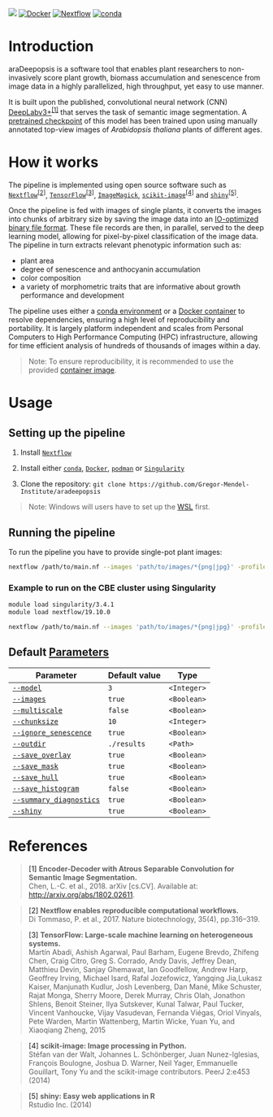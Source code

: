 ![](https://github.com/Gregor-Mendel-Institute/aradeepopsis/workflows/Integration%20test/badge.svg?branch=master)
[![Docker](https://github.com/Gregor-Mendel-Institute/aradeepopsis/workflows/Docker%20build/badge.svg)](https://hub.docker.com/r/beckerlab/aradeepopsis/)
[![Nextflow](https://img.shields.io/badge/nextflow-%E2%89%A520.01.0-important.svg)](https://www.nextflow.io/)
[![conda](https://img.shields.io/badge/install%20with-conda-brightgreen.svg)](https://conda.io/)

# Introduction

araDeepopsis is a software tool that enables plant researchers to non-invasively score plant growth, biomass accumulation and senescence from image data in a highly parallelized, high throughput, yet easy to use manner.

It is built upon the published, convolutional neural network (CNN) [DeepLabv3+](https://github.com/tensorflow/models/tree/master/research/deeplab)<sup>[[1]](#ref1)</sup> that serves the task of semantic image segmentation. A [pretrained checkpoint](http://download.tensorflow.org/models/deeplabv3_xception_2018_01_04.tar.gz) of this model has been trained upon using manually annotated top-view images of *Arabidopsis thaliana* plants of different ages.

# How it works

The pipeline is implemented using open source software such as [`Nextflow`](https://www.nextflow.io/)<sup>[[2]](#ref2)</sup>, [`TensorFlow`](https://www.tensorflow.org/)<sup>[[3]](#ref3)</sup>, [`ImageMagick`](https://imagemagick.org), [`scikit-image`](https://scikit-image.org/)<sup>[[4]](#ref4)</sup> and [`shiny`](https://shiny.rstudio.com/)<sup>[[5]](#ref5)</sup>.

Once the pipeline is fed with images of single plants, it converts the images into chunks of arbitrary size by saving the image data into an [IO-optimized binary file format](https://www.tensorflow.org/tutorials/load_data/tfrecord). These file records are then, in parallel, served to the deep learning model, allowing for pixel-by-pixel classification of the image data. The pipeline in turn extracts relevant phenotypic information such as:

* plant area
* degree of senescence and anthocyanin accumulation
* color composition
* a variety of morphometric traits that are informative about growth performance and development

The pipeline uses either a [conda environment](https://conda.io/en/latest/) or a [Docker container](https://www.docker.com/resources/what-container) to resolve dependencies, ensuring a high level of reproducibility and portability. It is largely platform independent and scales from Personal Computers to High Performance Computing (HPC) infrastructure, allowing for time efficient analysis of hundreds of thousands of images within a day.

> Note: To ensure reproducibility, it is recommended to use the provided [container image](https://hub.docker.com/r/beckerlab/aradeepopsis/).

# Usage

## Setting up the pipeline

1. Install [`Nextflow`](https://www.nextflow.io/index.html#GetStarted)

2. Install either [`conda`](https://docs.conda.io/projects/conda/en/latest/user-guide/install/), [`Docker`](https://docs.docker.com/install/), [`podman`](https://podman.io/getting-started/installation) or [`Singularity`](https://sylabs.io/guides/3.0/user-guide/installation.html)

3. Clone the repository: `git clone https://github.com/Gregor-Mendel-Institute/aradeepopsis`

> Note: Windows will users have to set up the [WSL](https://docs.microsoft.com/en-us/windows/wsl/install-win10) first.

## Running the pipeline

To run the pipeline you have to provide single-pot plant images:

```bash
nextflow /path/to/main.nf --images 'path/to/images/*{png|jpg}' -profile {conda|docker|podman|singularity}
```

### Example to run on the CBE cluster using Singularity

```bash
module load singularity/3.4.1
module load nextflow/19.10.0

nextflow /path/to/main.nf --images 'path/to/images/*{png|jpg}' -profile cbe,singularity
```

## Default [Parameters](docs/parameters.md)

| Parameter | Default value | Type |
| ------------- | ------------- | ------------- |
| [`--model`](docs/parameters.md#--model)  | `3` | `<Integer>` |
| [`--images`](docs/parameters.md#--images) | `true` | `<Boolean>` |
| [`--multiscale`](docs/parameters.md#--multiscale)| `false` | `<Boolean>` |
| [`--chunksize`](docs/parameters.md#--chunksize) | `10` | `<Integer>` |
| [`--ignore_senescence`](docs/parameters.md#--ignore_senescence) | `true` | `<Boolean>` |
| [`--outdir`](docs/parameters.md#--outdir) | `./results`  | `<Path>` |
| [`--save_overlay`](docs/parameters.md#--save_overlay) | `true` | `<Boolean>` |
| [`--save_mask`](docs/parameters.md#--save_mask)| `true` | `<Boolean>` |
| [`--save_hull`](docs/parameters.md#--save_hull) | `true` | `<Boolean>` |
| [`--save_histogram`](docs/parameters.md#--save_histogram) | `false` | `<Boolean>` |
| [`--summary_diagnostics`](docs/parameters.md#--summary_diagnostics) | `true` | `<Boolean>` |
| [`--shiny`](docs/parameters.md#--shiny) | `true` | `<Boolean>` |


# References

> <a name="ref1">[1]</a> **Encoder-Decoder with Atrous Separable Convolution for Semantic Image Segmentation.**<br />Chen, L.-C. et al., 2018. arXiv [cs.CV]. Available at: http://arxiv.org/abs/1802.02611.

> <a name="ref2">[2]</a> **Nextflow enables reproducible computational workflows.**<br />Di Tommaso, P. et al., 2017. Nature biotechnology, 35(4), pp.316–319.

> <a name="ref3">[3]</a> **TensorFlow: Large-scale machine learning on heterogeneous systems.**<br />Martín Abadi, Ashish Agarwal, Paul Barham, Eugene Brevdo, Zhifeng Chen, Craig Citro, Greg S. Corrado, Andy Davis, Jeffrey Dean, Matthieu Devin, Sanjay Ghemawat, Ian Goodfellow, Andrew Harp, Geoffrey Irving, Michael Isard, Rafal Jozefowicz, Yangqing Jia,Lukasz Kaiser, Manjunath Kudlur, Josh Levenberg, Dan Mané, Mike Schuster, Rajat Monga, Sherry Moore, Derek Murray, Chris Olah, Jonathon Shlens, Benoit Steiner, Ilya Sutskever, Kunal Talwar, Paul Tucker, Vincent Vanhoucke, Vijay Vasudevan, Fernanda Viégas, Oriol Vinyals, Pete Warden, Martin Wattenberg, Martin Wicke, Yuan Yu, and Xiaoqiang Zheng, 2015

> <a name="ref4">[4]</a> **scikit-image: Image processing in Python.**<br />Stéfan van der Walt, Johannes L. Schönberger, Juan Nunez-Iglesias, François Boulogne, Joshua D. Warner, Neil Yager, Emmanuelle Gouillart, Tony Yu and the scikit-image contributors. PeerJ 2:e453 (2014) 

> <a name="ref5">[5]</a> **shiny: Easy web applications in R**<br />Rstudio Inc. (2014)